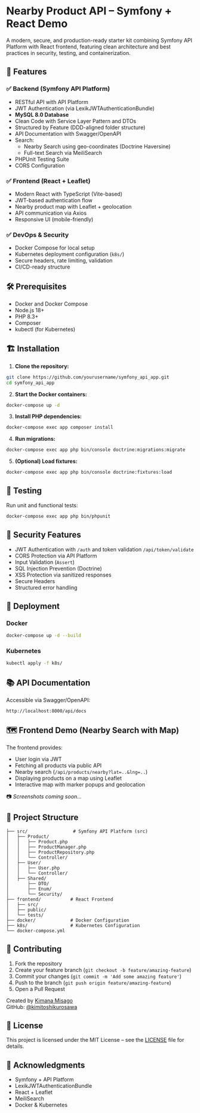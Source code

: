 # Nearby Product API – Symfony + React Demo

A modern, secure, and production-ready starter kit combining Symfony API Platform with React frontend, featuring clean architecture and best practices in security, testing, and containerization.

## 🚀 Features

### ✅ Backend (Symfony API Platform)

- RESTful API with API Platform
- JWT Authentication (via LexikJWTAuthenticationBundle)
- **MySQL 8.0 Database**
- Clean Code with Service Layer Pattern and DTOs
- Structured by Feature (DDD-aligned folder structure)
- API Documentation with Swagger/OpenAPI
- Search:
  - Nearby Search using geo-coordinates (Doctrine Haversine)
  - Full-text Search via MeiliSearch
- PHPUnit Testing Suite
- CORS Configuration

### ✅ Frontend (React + Leaflet)

- Modern React with TypeScript (Vite-based)
- JWT-based authentication flow
- Nearby product map with Leaflet + geolocation
- API communication via Axios
- Responsive UI (mobile-friendly)

### ✅ DevOps & Security

- Docker Compose for local setup
- Kubernetes deployment configuration (`k8s/`)
- Secure headers, rate limiting, validation
- CI/CD-ready structure

## 🛠️ Prerequisites

- Docker and Docker Compose
- Node.js 18+
- PHP 8.3+
- Composer
- kubectl (for Kubernetes)

## 🏗️ Installation

1. **Clone the repository:**
```bash
git clone https://github.com/yourusername/symfony_api_app.git
cd symfony_api_app
```

2. **Start the Docker containers:**
```bash
docker-compose up -d
```

3. **Install PHP dependencies:**
```bash
docker-compose exec app composer install
```

4. **Run migrations:**
```bash
docker-compose exec app php bin/console doctrine:migrations:migrate
```

5. **(Optional) Load fixtures:**
```bash
docker-compose exec app php bin/console doctrine:fixtures:load
```

## 🧪 Testing

Run unit and functional tests:
```bash
docker-compose exec app php bin/phpunit
```

## 🔐 Security Features

- JWT Authentication with `/auth` and token validation `/api/token/validate`
- CORS Protection via API Platform
- Input Validation (`Assert`)
- SQL Injection Prevention (Doctrine)
- XSS Protection via sanitized responses
- Secure Headers
- Structured error handling

## 🚢 Deployment

### Docker

```bash
docker-compose up -d --build
```

### Kubernetes

```bash
kubectl apply -f k8s/
```

## 📚 API Documentation

Accessible via Swagger/OpenAPI:

```
http://localhost:8000/api/docs
```

## 🗺️ Frontend Demo (Nearby Search with Map)

The frontend provides:

- User login via JWT
- Fetching all products via public API
- Nearby search (`/api/products/nearby?lat=..&lng=..`)
- Displaying products on a map using Leaflet
- Interactive map with marker popups and geolocation

📷 *Screenshots coming soon...*

## 🧱 Project Structure

```
├── src/                 # Symfony API Platform (src)
│   ├── Product/
│   │   ├── Product.php
│   │   ├── ProductManager.php
│   │   ├── ProductRepository.php
│   │   └── Controller/
│   ├── User/
│   │   ├── User.php
│   │   └── Controller/
│   ├── Shared/
│       ├── DTO/
│       ├── Enum/
│       └── Security/
├── frontend/           # React Frontend
│   ├── src/
│   ├── public/
│   └── tests/
├── docker/             # Docker Configuration
├── k8s/                # Kubernetes Configuration
└── docker-compose.yml
```

## 🤝 Contributing

1. Fork the repository  
2. Create your feature branch (`git checkout -b feature/amazing-feature`)  
3. Commit your changes (`git commit -m 'Add some amazing feature'`)  
4. Push to the branch (`git push origin feature/amazing-feature`)  
5. Open a Pull Request  

Created by [Kimana Misago](https://kimana.dev)  
GitHub: [@kimitoshikurosawa](https://github.com/kimitoshikurosawa)

## 📝 License

This project is licensed under the MIT License – see the [LICENSE](LICENSE) file for details.

## 🙏 Acknowledgments

- Symfony + API Platform  
- LexikJWTAuthenticationBundle  
- React + Leaflet  
- MeiliSearch  
- Docker & Kubernetes
